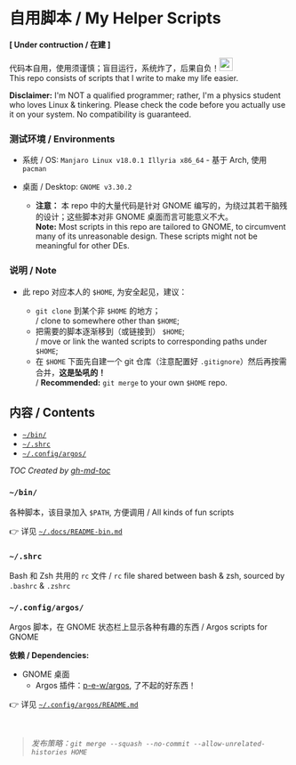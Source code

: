 # 自用脚本 / My Helper Scripts

**\[ Under contruction / 在建 \]**

代码本自用，使用须谨慎；盲目运行，系统炸了，后果自负！<img src="https://bryango.github.io/assets/coolemoji/tieba_emotion_89.png" width="24px"/><br/>
This repo consists of scripts that I write to make my life easier.

**Disclaimer:** I'm NOT a qualified programmer; rather, I'm a physics student who loves Linux & tinkering. Please check the code before you actually use it on your system. No compatibility is guaranteed.

### 测试环境 / Environments

- 系统 / OS: `Manjaro Linux v18.0.1 Illyria x86_64` - 基于 Arch, 使用 `pacman`
- 桌面 / Desktop: `GNOME v3.30.2`

  - **注意：** 本 repo 中的大量代码是针对 GNOME 编写的，为绕过其若干脑残的设计；这些脚本对非 GNOME 桌面而言可能意义不大。<br/>
    **Note:** Most scripts in this repo are tailored to GNOME, to circumvent many of its unreasonable design. These scripts might not be meaningful for other DEs.

### 说明 / Note

- 此 repo 对应本人的 `$HOME`, 为安全起见，建议：

  - `git clone` 到某个非 `$HOME` 的地方；<br/>
    / clone to somewhere other than `$HOME`;
  - 把需要的脚本逐渐移到（或链接到） `$HOME`; <br/>
    / move or link the wanted scripts to corresponding paths under `$HOME`;
  - 在 `$HOME` 下面先自建一个 git 仓库（注意配置好 `.gitignore`）然后再按需合并，**这是坠吼的！**<br/>
    / **Recommended:** `git merge` to your own `$HOME` repo.

## 内容 / Contents

   * [`~/bin/`](#bin)
   * [`~/.shrc`](#shrc)
   * [`~/.config/argos/`](#configargos)

_TOC Created by [gh-md-toc](https://github.com/ekalinin/github-markdown-toc)_

### `~/bin/`

各种脚本，该目录加入 `$PATH`, 方便调用 / All kinds of fun scripts

👉 详见 [`~/.docs/README-bin.md`](/.docs/README-bin.md)

### `~/.shrc`

Bash 和 Zsh 共用的 `rc` 文件 / `rc` file shared between bash & zsh, sourced by `.bashrc` & `.zshrc`

### `~/.config/argos/`

Argos 脚本，在 GNOME 状态栏上显示各种有趣的东西 / Argos scripts for GNOME

**依赖 / Dependencies:**

- GNOME 桌面
  - Argos 插件：[p-e-w/argos](https://github.com/p-e-w/argos), 了不起的好东西！

👉 详见 [`~/.config/argos/README.md`](/.config/argos/)

<br/>

> _发布策略：`git merge --squash --no-commit --allow-unrelated-histories HOME`_
